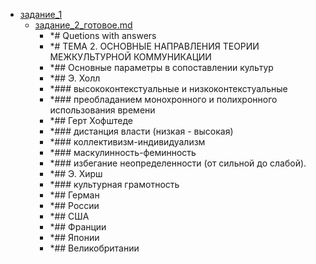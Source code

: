 - <a href = "F:\Node_projects\Node_Way\NBase\_Md\_Index\_TGUniversitet\I_kurs\__DONE\Теория_и_практика_межкультурной_коммуникации_pdf\ТЕМА 2. ОСНОВНЫЕ НАПРАВЛЕНИЯ ТЕОРИИ МЕЖКУЛЬТУРНОЙ КОММУНИКАЦИИ\_Контрольные мероприятия\Практические_задания\задание_1\cat.задание_1\dir.задание_1.md">задание_1</a>
    - <a href = "F:\Node_projects\Node_Way\NBase\_Md\_Index\_TGUniversitet\I_kurs\__DONE\Теория_и_практика_межкультурной_коммуникации_pdf\ТЕМА 2. ОСНОВНЫЕ НАПРАВЛЕНИЯ ТЕОРИИ МЕЖКУЛЬТУРНОЙ КОММУНИКАЦИИ\_Контрольные мероприятия\Практические_задания\задание_1\задание_2_готовое.md">задание_2_готовое.md</a>
        - *# Quetions with answers
        - *# ТЕМА 2. ОСНОВНЫЕ НАПРАВЛЕНИЯ ТЕОРИИ МЕЖКУЛЬТУРНОЙ КОММУНИКАЦИИ
        - *## Основные параметры в сопоставлении культур
        - *## Э. Холл
        - *### высококонтекстуальные и низкоконтекстуальные
        - *### преобладанием монохронного и полихронного использования времени
        - *## Герт Хофштеде
        - *### дистанция власти   (низкая - высокая)
        - *### коллективизм-индивидуализм
        - *### маскулинность-феминность
        - *### избегание неопределенности (от сильной до слабой).  
        - *## Э. Хирш
        - *### культурная грамотность 
        - *## Герман
        - *## России 
        - *## США
        - *## Франции
        - *## Японии
        - *## Великобритании
